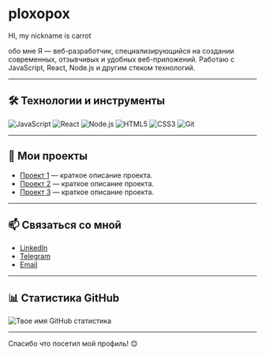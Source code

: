 # ploxopox

HI, my nickname is carrot

обо мне
Я — веб-разработчик, специализирующийся на создании современных, отзывчивых и удобных веб-приложений. Работаю с JavaScript, React, Node.js и другим стеком технологий.

---

## 🛠 Технологии и инструменты

![JavaScript](https://img.shields.io/badge/JavaScript-F7DF1E?style=for-the-badge&logo=javascript&logoColor=black)
![React](https://img.shields.io/badge/React-20232A?style=for-the-badge&logo=react&logoColor=61DAFB)
![Node.js](https://img.shields.io/badge/Node.js-339933?style=for-the-badge&logo=nodedotjs&logoColor=white)
![HTML5](https://img.shields.io/badge/HTML5-E34F26?style=for-the-badge&logo=html5&logoColor=white)
![CSS3](https://img.shields.io/badge/CSS3-1572B6?style=for-the-badge&logo=css3&logoColor=white)
![Git](https://img.shields.io/badge/Git-F05032?style=for-the-badge&logo=git&logoColor=white)

---

## 🚀 Мои проекты

- [Проект 1](ссылка_на_проек_1) — краткое описание проекта.
- [Проект 2](ссылка_на_проек_2) — краткое описание проекта.
- [Проект 3](ссылка_на_проек_3) — краткое описание проекта.

---

## 📫 Связаться со мной
- [LinkedIn](https://linkedin.com/in/твоя_ссылка)
- [Telegram](https://t.me/твое_имя)
- [Email](mailto:твояпочта@example.com)

---

## 📊 Статистика GitHub

![Твое имя GitHub статистика](https://github-readme-stats.vercel.app/api?username=твой_ник&show_icons=true&theme=radical)

---

Спасибо что посетил мой профиль! 😊
